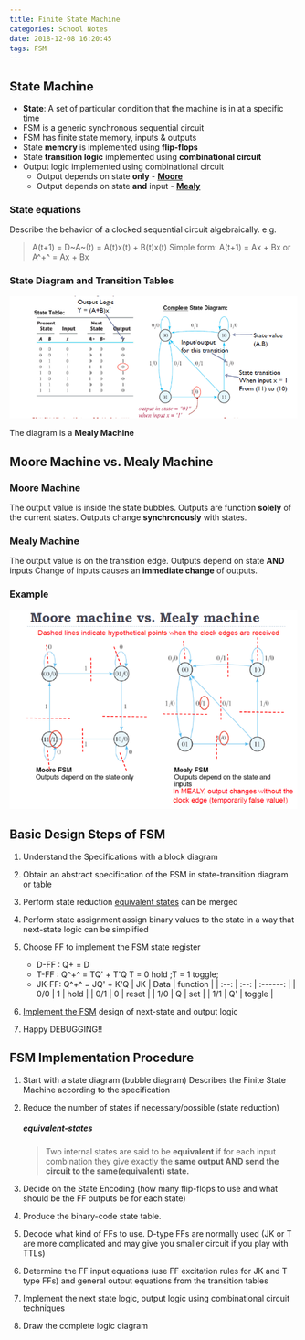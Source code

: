 ```yaml
---
title: Finite State Machine 
categories: School Notes
date: 2018-12-08 16:20:45
tags: FSM
---
```


## State Machine

- **State**: A set of particular condition that the machine is in at a specific time
- FSM is a generic synchronous sequential circuit
- FSM has finite state memory, inputs & outputs
- State **memory** is implemented using **flip-flops**
- State **transition logic** implemented using **combinational circuit**
- Output logic implemented using combinational circuit
  - Output depends on state **only** - [**Moore**](#moore-machine)
  - Output depends on state **and** input - [**Mealy**](#mealy-machine)

### State equations

Describe the behavior of a clocked sequential circuit algebraically.
e.g.

> A(t+1) = D~A~(t) = A(t)x(t) + B(t)x(t)
> Simple form:
> A(t+1) = Ax + Bx	or A^+^ = Ax + Bx

### State Diagram and Transition Tables

![1544317606823](/assets/Finite-State-Machine/1544317606823.png)

The diagram is a **Mealy Machine**

## Moore Machine vs. Mealy Machine

### Moore Machine

The output value is inside the state bubbles.
Outputs are function **solely** of the current states.
Outputs change **synchronously** with states.

### Mealy Machine

The output value is on the transition edge.
Outputs depend on state **AND** inputs
Change of inputs causes an **immediate change** of outputs.

### Example

![1544320429228](/assets/Finite-State-Machine/1544320429228.png)

## Basic Design Steps of FSM

1. Understand the Specifications
   with a block diagram
2. Obtain an abstract specification of the FSM
   in state-transition diagram or table
3. Perform state reduction
   [equivalent states](#equivalent-states) can be merged
4. Perform state assignment
   assign binary values to the state in a way that next-state logic can be simplified
5. Choose FF to implement the FSM state register
   - D-FF : Q+ = D
   - T-FF  :  Q^+^ = TQ' + T'Q
     T = 0 hold  ;T = 1 toggle;
   - JK-FF:  Q^+^ = JQ' + K'Q
     |  JK  | Data | function |
     | :--: | :--: | :------: |
     | 0/0  |  1   |   hold   |
     | 0/1  |  0   |  reset   |
     | 1/0  |  Q   |   set    |
     | 1/1  |  Q'  |  toggle  |


6. [Implement the FSM](#fsm-implementation-procedure)
   design of next-state and output logic
7. Happy DEBUGGING!!

## FSM Implementation Procedure

1. Start with a state diagram (bubble diagram) 
    Describes the Finite State Machine according to the specification

2. Reduce the number of states if necessary/possible 
   (state reduction)

   ##### equivalent-states
   > Two internal states are said to be **equivalent** 
   > if for each input combination they give exactly the **same output AND send the circuit to the same(equivalent) state.**

3. Decide on the State Encoding 
    (how many flip-flops to use and what should be the FF outputs be for each state)

4. Produce the binary-code state table.

5. Decode what kind of FFs to use. 
    D-type FFs are normally used 
    (JK or T are more complicated and may give you smaller circuit if you play with TTLs)

6. Determine the FF input equations 
    (use FF excitation rules for JK and T type FFs) and general output equations from the transition tables

7. Implement the next state logic, output logic using combinational circuit techniques

8. Draw the complete logic diagram

